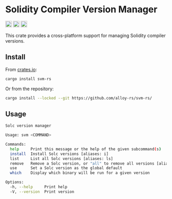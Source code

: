 # Solidity Compiler Version Manager

[<img alt="crates.io" src="https://img.shields.io/crates/v/svm-rs.svg?style=for-the-badge&color=fc8d62&logo=rust" height="20">](https://crates.io/crates/svm-rs)
[<img alt="docs.rs" src="https://img.shields.io/docsrs/svm-rs/latest?color=66c2a5&label=docs-rs&style=for-the-badge" height="20">](https://docs.rs/svm-rs/latest/svm_lib/)
[<img alt="build status" src="https://img.shields.io/github/actions/workflow/status/roynalnaruto/svm-rs/ci.yml?branch=master&style=for-the-badge" height="20">](https://github.com/roynalnaruto/svm-rs/actions?query=branch%3Amaster)

This crate provides a cross-platform support for managing Solidity compiler versions.

## Install

From [crates.io](https://crates.io):

```sh
cargo install svm-rs
```

Or from the repository:

```sh
cargo install --locked --git https://github.com/alloy-rs/svm-rs/
```

## Usage

```sh
Solc version manager

Usage: svm <COMMAND>

Commands:
  help     Print this message or the help of the given subcommand(s)
  install  Install Solc versions [aliases: i]
  list     List all Solc versions [aliases: ls]
  remove   Remove a Solc version, or "all" to remove all versions [aliases: rm]
  use      Set a Solc version as the global default
  which    Display which binary will be run for a given version

Options:
  -h, --help     Print help
  -V, --version  Print version
```

